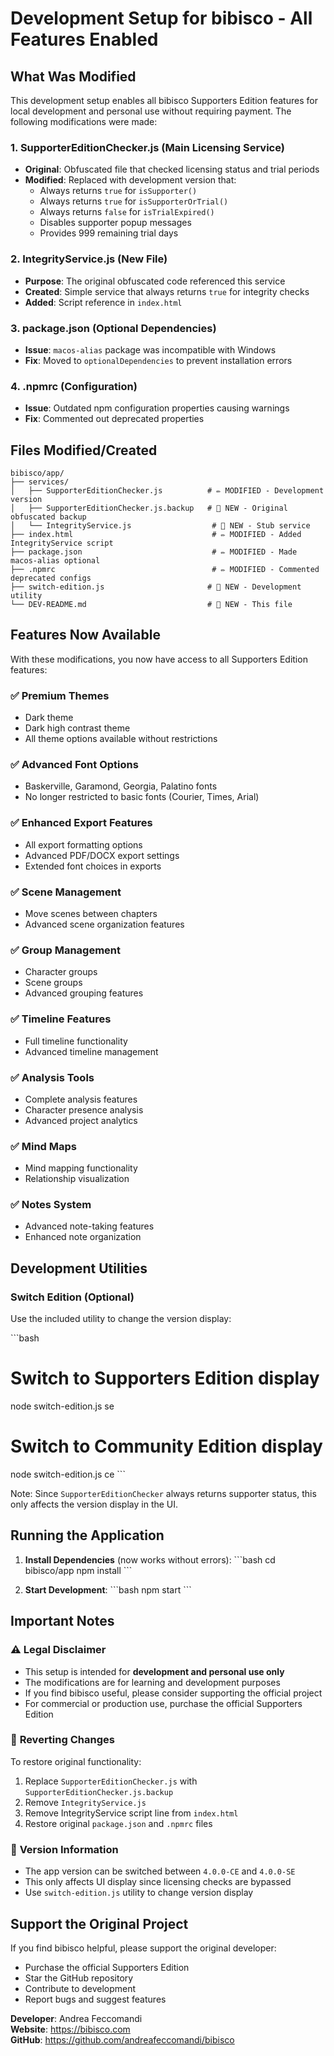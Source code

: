# Development Setup for bibisco - All Features Enabled

## What Was Modified

This development setup enables all bibisco Supporters Edition features for local development and personal use without requiring payment. The following modifications were made:

### 1. **SupporterEditionChecker.js** (Main Licensing Service)
- **Original**: Obfuscated file that checked licensing status and trial periods
- **Modified**: Replaced with development version that:
  - Always returns `true` for `isSupporter()`
  - Always returns `true` for `isSupporterOrTrial()` 
  - Always returns `false` for `isTrialExpired()`
  - Disables supporter popup messages
  - Provides 999 remaining trial days

### 2. **IntegrityService.js** (New File)
- **Purpose**: The original obfuscated code referenced this service
- **Created**: Simple service that always returns `true` for integrity checks
- **Added**: Script reference in `index.html`

### 3. **package.json** (Optional Dependencies)
- **Issue**: `macos-alias` package was incompatible with Windows
- **Fix**: Moved to `optionalDependencies` to prevent installation errors

### 4. **.npmrc** (Configuration)
- **Issue**: Outdated npm configuration properties causing warnings
- **Fix**: Commented out deprecated properties

## Files Modified/Created

```
bibisco/app/
├── services/
│   ├── SupporterEditionChecker.js          # ✏️ MODIFIED - Development version
│   ├── SupporterEditionChecker.js.backup   # 📄 NEW - Original obfuscated backup
│   └── IntegrityService.js                  # 📄 NEW - Stub service
├── index.html                               # ✏️ MODIFIED - Added IntegrityService script
├── package.json                             # ✏️ MODIFIED - Made macos-alias optional
├── .npmrc                                   # ✏️ MODIFIED - Commented deprecated configs
├── switch-edition.js                       # 📄 NEW - Development utility
└── DEV-README.md                           # 📄 NEW - This file
```

## Features Now Available

With these modifications, you now have access to all Supporters Edition features:

### ✅ **Premium Themes**
- Dark theme
- Dark high contrast theme 
- All theme options available without restrictions

### ✅ **Advanced Font Options**
- Baskerville, Garamond, Georgia, Palatino fonts
- No longer restricted to basic fonts (Courier, Times, Arial)

### ✅ **Enhanced Export Features**
- All export formatting options
- Advanced PDF/DOCX export settings
- Extended font choices in exports

### ✅ **Scene Management**
- Move scenes between chapters
- Advanced scene organization features

### ✅ **Group Management**
- Character groups
- Scene groups
- Advanced grouping features

### ✅ **Timeline Features**
- Full timeline functionality
- Advanced timeline management

### ✅ **Analysis Tools**
- Complete analysis features
- Character presence analysis
- Advanced project analytics

### ✅ **Mind Maps**
- Mind mapping functionality
- Relationship visualization

### ✅ **Notes System**
- Advanced note-taking features
- Enhanced note organization

## Development Utilities

### Switch Edition (Optional)
Use the included utility to change the version display:

\`\`\`bash
# Switch to Supporters Edition display
node switch-edition.js se

# Switch to Community Edition display  
node switch-edition.js ce
\`\`\`

Note: Since `SupporterEditionChecker` always returns supporter status, this only affects the version display in the UI.

## Running the Application

1. **Install Dependencies** (now works without errors):
   \`\`\`bash
   cd bibisco/app
   npm install
   \`\`\`

2. **Start Development**:
   \`\`\`bash
   npm start
   \`\`\`

## Important Notes

### ⚠️ **Legal Disclaimer**
- This setup is intended for **development and personal use only**
- The modifications are for learning and development purposes
- If you find bibisco useful, please consider supporting the official project
- For commercial or production use, purchase the official Supporters Edition

### 🔄 **Reverting Changes**
To restore original functionality:
1. Replace `SupporterEditionChecker.js` with `SupporterEditionChecker.js.backup`
2. Remove `IntegrityService.js`
3. Remove IntegrityService script line from `index.html`
4. Restore original `package.json` and `.npmrc` files

### 📝 **Version Information**
- The app version can be switched between `4.0.0-CE` and `4.0.0-SE`
- This only affects UI display since licensing checks are bypassed
- Use `switch-edition.js` utility to change version display

## Support the Original Project

If you find bibisco helpful, please support the original developer:
- Purchase the official Supporters Edition
- Star the GitHub repository
- Contribute to development
- Report bugs and suggest features

**Developer**: Andrea Feccomandi  
**Website**: https://bibisco.com  
**GitHub**: https://github.com/andreafeccomandi/bibisco
